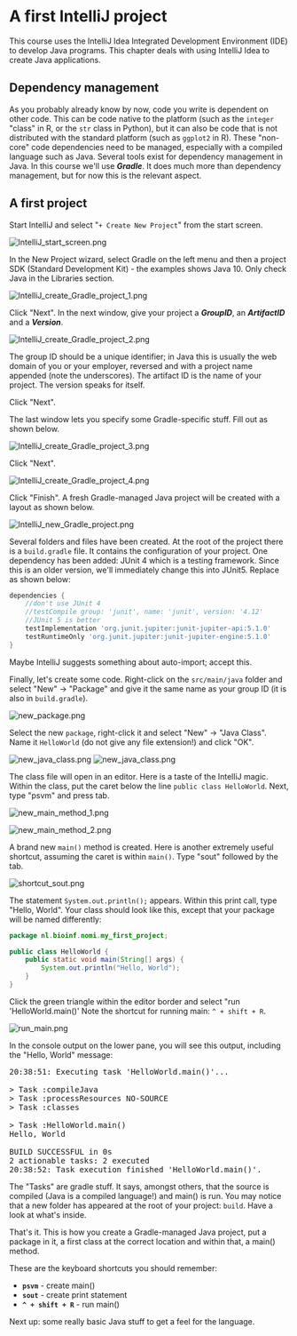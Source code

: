 # A first IntelliJ project

This course uses the IntelliJ Idea Integrated Development Environment (IDE) to 
develop Java programs. This chapter deals with using IntelliJ Idea to create 
Java applications.

## Dependency management
As you probably already know by now, code you write is 
dependent on other code. This can be code native to the platform (such as the 
`integer` "class" in R, or the `str` class in Python), but it can also be code 
that is not distributed with the standard platform (such as `ggplot2` in R).
These "non-core" code dependencies need to be managed, especially with a compiled 
language such as Java. Several tools exist for dependency management in Java. In
 this course we'll use **_Gradle_**. It does much more than dependency management, but for 
 now this is the relevant aspect.

## A first project
Start IntelliJ and select "`+ Create New Project`" from the start screen. 

![IntelliJ_start_screen.png](figures/IntelliJ_start_screen.png)

In the New Project wizard, select Gradle on the left menu and then a project SDK (Standard Development Kit) - the examples 
shows Java 10. Only check Java in the Libraries section.

![IntelliJ_create_Gradle_project_1.png](figures/IntelliJ_create_Gradle_project_1.png)

Click "Next". In the next window, give your project a **_GroupID_**, an **_ArtifactID_** and a **_Version_**. 

![IntelliJ_create_Gradle_project_2.png](figures/IntelliJ_create_Gradle_project_2.png)

The group ID should be a unique identifier; in Java this is usually the web domain of you or your employer, reversed and with a project name appended (note the underscores). The artifact ID is the name of your project. The version speaks for itself.

Click "Next".

The last window lets you specify some Gradle-specific stuff. Fill out as shown below.

![IntelliJ_create_Gradle_project_3.png](figures/IntelliJ_create_Gradle_project_3.png)

Click "Next". 

![IntelliJ_create_Gradle_project_4.png](figures/IntelliJ_create_Gradle_project_4.png)


Click "Finish". A fresh Gradle-managed Java project will be created with a layout as shown below.

![IntelliJ_new_Gradle_project.png](figures/IntelliJ_new_Gradle_project.png)

Several folders and files have been created. At the root of the project there is a `build.gradle` file. It contains the configuration of your project. One dependency has been added: JUnit 4 which is a testing framework. Since this is an older version, we'll immediately change this into JUnit5. Replace as shown below:

```gradle
dependencies {
    //don't use JUnit 4
    //testCompile group: 'junit', name: 'junit', version: '4.12'
    //JUnit 5 is better
    testImplementation 'org.junit.jupiter:junit-jupiter-api:5.1.0'
    testRuntimeOnly 'org.junit.jupiter:junit-jupiter-engine:5.1.0'
}
```
Maybe IntelliJ suggests something about auto-import; accept this.

Finally, let's create some code. Right-click on the `src/main/java` folder and select "New" -> "Package" and give it the same name as your group ID (it is also in `build.gradle`).

![new_package.png](figures/new_package.png)

Select the new `package`, right-click it and select "New" -> "Java Class". Name it `HelloWorld` (do not give any file extension!) and click "OK".

![new_java_class.png](figures/new_java_class_1.png)
![new_java_class.png](figures/new_java_class_2.png)


The class file will open in an editor. Here is a taste of the IntelliJ magic. Within the class, put the caret below the line `public class HelloWorld`. Next, type "psvm" and press tab.

![new_main_method_1.png](figures/new_main_method_1.png)

![new_main_method_2.png](figures/new_main_method_2.png)

A brand new `main()` method is created. Here is another extremely useful shortcut, assuming the caret is within `main()`. Type "sout" followed by the tab. 

![shortcut_sout.png](figures/shortcut_sout.png)

The statement `System.out.println();` appears. Within this print call, type "Hello, World". Your class should look like this, except that your package will be named differently:

```java
package nl.bioinf.nomi.my_first_project;

public class HelloWorld {
    public static void main(String[] args) {
        System.out.println("Hello, World");
    }
}
```

Click the green triangle within the editor border and select "run 'HelloWorld.main()' Note the shortcut for running main: `^ + shift + R`.

![run_main.png](figures/run_main.png)

In the console output on the lower pane, you will see this output, including the "Hello, World" message:

<pre class="console_out">
20:38:51: Executing task 'HelloWorld.main()'...

> Task :compileJava
> Task :processResources NO-SOURCE
> Task :classes

> Task :HelloWorld.main()
Hello, World

BUILD SUCCESSFUL in 0s
2 actionable tasks: 2 executed
20:38:52: Task execution finished 'HelloWorld.main()'.
</pre>

The "Tasks" are gradle stuff. It says, amongst others, that the source is compiled (Java is a compiled language!) and main() is run. You may notice that a new folder has appeared at the root of your project: `build`. Have a look at what's inside.

That's it. This is how you create a Gradle-managed Java project, put a package in it, a first class at the correct location and within that, a main() method.

These are the keyboard shortcuts you should remember:

- **`psvm`** - create main()
- **`sout`** - create print statement
- **`^ + shift + R`** - run main()

Next up: some really basic Java stuff to get a feel for the language.


